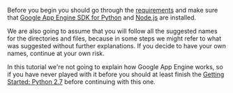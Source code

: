 Before you begin you should go through the
[requirements]({{url_for('requirement')}}) and make sure that
[Google App Engine SDK for Python](https://developers.google.com/appengine/downloads)
and [Node.js](http://nodejs.org) are installed.

We are also going to assume that you will follow all the suggested names
for the directories and files, because in some steps we might refer to
what was suggested without further explanations. If you decide to have
your own names, continue at your own risk.

In this
tutorial we're not going to explain how Google App Engine works, so if you
have never played with it before you should at least finish the
[Getting Started: Python 2.7](https://developers.google.com/appengine/docs/python/gettingstartedpython27/)
before continuing with this one.

